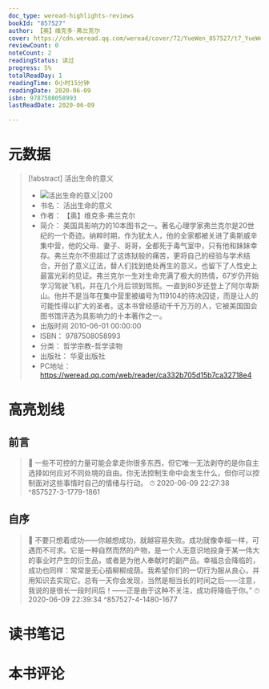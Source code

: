 ```yaml
---
doc_type: weread-highlights-reviews
bookId: "857527"
author: 【奥】维克多·弗兰克尔
cover: https://cdn.weread.qq.com/weread/cover/72/YueWen_857527/t7_YueWen_857527.jpg
reviewCount: 0
noteCount: 2
readingStatus: 读过
progress: 5%
totalReadDay: 1
readingTime: 0小时15分钟
readingDate: 2020-06-09
isbn: 9787508058993
lastReadDate: 2020-06-09

---
```

# 元数据
> [!abstract] 活出生命的意义
> - ![ 活出生命的意义|200](https://cdn.weread.qq.com/weread/cover/72/YueWen_857527/t7_YueWen_857527.jpg)
> - 书名： 活出生命的意义
> - 作者： 【奥】维克多·弗兰克尔
> - 简介： 美国具影响力的10本图书之一。著名心理学家弗兰克尔是20世纪的一个奇迹。纳粹时期，作为犹太人，他的全家都被关进了奥斯威辛集中营，他的父母、妻子、哥哥，全都死于毒气室中，只有他和妹妹幸存。弗兰克尔不但超过了这炼狱般的痛苦，更将自己的经验与学术结合，开创了意义辽法，替人们找到绝处再生的意义，也留下了人性史上最富光彩的见证。弗兰克尔一生对生命充满了极大的热情，67岁仍开始学习驾驶飞机，并在几个月后领到驾照。一直到80岁还登上了阿尔卑斯山。他并不是当年在集中营里被编号为119104的待决囚徒，而是让人的可能性得以扩大的圣者。这本书曾经感动千千万万的人，它被美国国会图书馆评选为具影响力的十本著作之一。
> - 出版时间 2010-06-01 00:00:00
> - ISBN： 9787508058993
> - 分类： 哲学宗教-哲学读物
> - 出版社： 华夏出版社
> - PC地址：https://weread.qq.com/web/reader/ca332b705d15b7ca32718e4

# 高亮划线

## 前言

> 📌 一些不可控的力量可能会拿走你很多东西，但它唯一无法剥夺的是你自主选择如何应对不同处境的自由。你无法控制生命中会发生什么，但你可以控制面对这些事情时自己的情绪与行动。 
> ⏱ 2020-06-09 22:27:38 ^857527-3-1779-1861

## 自序

> 📌 不要只想着成功——你越想成功，就越容易失败。成功就像幸福一样，可遇而不可求。它是一种自然而然的产物，是一个人无意识地投身于某一伟大的事业时产生的衍生品，或者是为他人奉献时的副产品。幸福总会降临的，成功也同样：常常是无心插柳柳成荫。我希望你们的一切行为服从良心，并用知识去实现它。总有一天你会发现，当然是相当长的时间之后——注意，我说的是很长一段时间后！——正是由于这种不关注，成功将降临于你。” 
> ⏱ 2020-06-09 22:39:34 ^857527-4-1480-1677

# 读书笔记

# 本书评论
